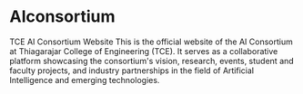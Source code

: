 # AIconsortium
TCE AI Consortium Website This is the official website of the AI Consortium at Thiagarajar College of Engineering (TCE). It serves as a collaborative platform showcasing the consortium's vision, research, events, student and faculty projects, and industry partnerships in the field of Artificial Intelligence and emerging technologies.
